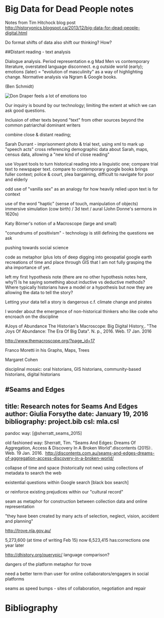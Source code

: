 # Big Data for Dead People notes

Notes from Tim Hitchock blog post http://historyonics.blogspot.ca/2013/12/big-data-for-dead-people-digital.html

Do format shifts of data also shift our thinking? How?

##Distant reading - text analysis

Dialogue analysis. Period representation e.g Mad Men vs contemporary literature, overstated language disconnect. e.g outside world (early); emotions (later) = "evolution of masculinity"  as a way of highlighting change. Normative analysis via Ngram & Google books.

(Ben Schmidt)

![Don Draper feels a lot of emotions too](http://i.imgur.com/NArNULW.gif)

Our inquiry is bound by our technology; limiting the extent at which we can ask good questions.

Inclusion of other texts beyond "text" from other sources beyond the common patriarchal dominant writers

combine close & distant reading; 

Sarah Durrant - imprisonment photo & trial text, using xml to mark up "speech acts" cross referencing demographic data about Sarah, maps, census data, allowing a "new kind of close reading"

use Voyant tools to turn historical reading into a linguistic one; compare trial text to newspaper text. compare to contemporary google books brings fuller context; police & court, plea bargaining, difficult to navigate for poor and elderly

odd use of "vanilla sex" as an analogy for how heavily relied upon text is for context

use of the word "haptic" (sense of touch, manipulation of objects)  immersive simulation (cow birth) / 3d text / aural (John Donne's sermons in 1620s)

Katy Börner's notion of a Macroscope (large and small)

"conundrums of positivism" - technology is still defining the questions we ask

pushing towards social science

code as metaphor (plus lots of deep digging into geospatial google earth recreations of time and place through GIS that I am not fully grasping the aha importance of yet.

left my first hypothesis note (there are no other hypothesis notes here, why?) Is he saying something about inductive vs deductive methods? Where typically historians have a model or a hypothesis but now they are allowing the data to tell the story?

Letting your data tell a story is dangerous c.f. climate change and pirates

I wonder about the emergence of non-historical thinkers who like code who encroach on the discipline

#Joys of Abundance
The Historian's Macroscope: Big Digital History,. "The Joys Of Abundance: The Era Of Big Data". N. p., 2016. Web. 17 Jan. 2016

http://www.themacroscope.org/?page_id=17

Franco Moretti in his Graphs, Maps, Trees

Margaret Cohen

disciplinal mosaic: oral historians, GIS historians, community-based historians, digital historians


#Seams and Edges
---
title: Research notes for Seams And Edges
author: Giulia Forsythe
date: January 19, 2016
bibliography: project.bib
csl: mla.csl
---

pandoc way:
[@sherratt_seams_2015]

old fashioned way:
Sherratt, Tim. "Seams And Edges: Dreams Of Aggregation, Access & Discovery In A Broken World".discontents (2015):. Web. 19 Jan. 2016. 
http://discontents.com.au/seams-and-edges-dreams-of-aggregation-access-discovery-in-a-broken-world/

collapse of time and space (historically not new)
using collections of metadata to search the web

existential questions within Google search [black box search]

or reinforce existing prejudices within our "cultural record"

seam as metaphor for construction between collection data and online representation

"they have been created by many acts of selection, neglect, vision, accident and planning"

http://trove.nla.gov.au/

5,273,600 (at time of writing Feb 15) now 6,523,415 has:corrections one year later

http://dhistory.org/querypic/
language comparison?

dangers of the platform metaphor for trove

need a better term than user for online collaborators/engagers in social platforms

seams as speed bumps - sites of collaboration, negotiation and repair

# Bibliography




